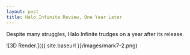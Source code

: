 ```yaml
---
layout: post
title: Halo Infinite Review, One Year Later
---
```


Despite many struggles, Halo Infinite trudges on a year after its release.

![3D Render.]({{ site.baseurl }}/images/mark7-2.png)

